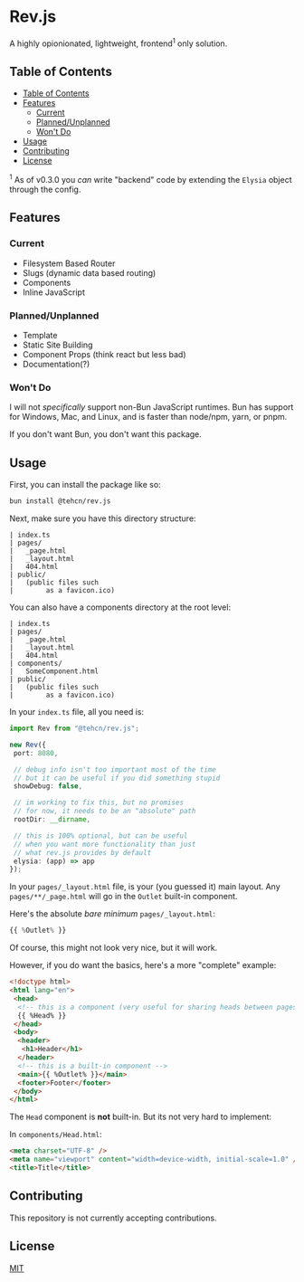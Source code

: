 # Rev.js

A highly opionionated, lightweight, frontend<sup>1</sup> only solution.

## Table of Contents

- [Table of Contents](#table-of-contents)
- [Features](#features)
  - [Current](#current)
  - [Planned/Unplanned](#plannedunplanned)
  - [Won't Do](#wont-do)
- [Usage](#usage)
- [Contributing](#contributing)
- [License](#license)

<sup>1</sup> As of v0.3.0 you *can* write "backend" code by extending the `Elysia` object through the config.

## Features

### Current

- Filesystem Based Router
- Slugs (dynamic data based routing)
- Components
- Inline JavaScript

### Planned/Unplanned

- Template
- Static Site Building
- Component Props (think react but less bad)
- Documentation(?)

### Won't Do

I will not *specifically* support non-Bun JavaScript runtimes. Bun has support for Windows, Mac, and Linux, and is faster than node/npm, yarn, or pnpm.

If you don't want Bun, you don't want this package.

## Usage

First, you can install the package like so:

```bash
bun install @tehcn/rev.js
```

Next, make sure you have this directory structure:

```directory
| index.ts
| pages/
|   _page.html
|   _layout.html
|   404.html
| public/
|   (public files such
|        as a favicon.ico)
```

You can also have a components directory at the root level:

```directory
| index.ts
| pages/
|   _page.html
|   _layout.html
|   404.html
| components/
|   SomeComponent.html
| public/
|   (public files such
|        as a favicon.ico)
```

In your `index.ts` file, all you need is:

```ts
import Rev from "@tehcn/rev.js";

new Rev({
 port: 8080,

 // debug info isn't too important most of the time
 // but it can be useful if you did something stupid
 showDebug: false,

 // im working to fix this, but no promises
 // for now, it needs to be an "absolute" path
 rootDir: __dirname,

 // this is 100% optional, but can be useful
 // when you want more functionality than just
 // what rev.js provides by default
 elysia: (app) => app
});
```

In your `pages/_layout.html` file, is your (you guessed it) main layout. Any `pages/**/_page.html` will go in the `Outlet` built-in component.

Here's the absolute *bare minimum* `pages/_layout.html`:

```ts
{{ %Outlet% }}
```

Of course, this might not look very nice, but it will work.

However, if you do want the basics, here's a more "complete" example:

```html
<!doctype html>
<html lang="en">
 <head>
  <!-- this is a component (very useful for sharing heads between pages) -->
  {{ %Head% }}
 </head>
 <body>
  <header>
   <h1>Header</h1>
  </header>
  <!-- this is a built-in component -->
  <main>{{ %Outlet% }}</main>
  <footer>Footer</footer>
 </body>
</html>
```

The `Head` component is **not** built-in. But its not very hard to implement:

In `components/Head.html`:

```html
<meta charset="UTF-8" />
<meta name="viewport" content="width=device-width, initial-scale=1.0" />
<title>Title</title>
```

## Contributing

This repository is not currently accepting contributions.

## License

[MIT](./LICENSE)
